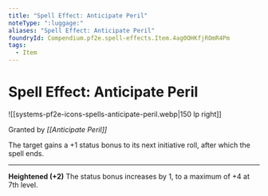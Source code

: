 ```yaml
---
title: "Spell Effect: Anticipate Peril"
noteType: ":luggage:"
aliases: "Spell Effect: Anticipate Peril"
foundryId: Compendium.pf2e.spell-effects.Item.4ag0OHKfjROmR4Pm
tags:
  - Item
---
```


# Spell Effect: Anticipate Peril
![[systems-pf2e-icons-spells-anticipate-peril.webp|150 lp right]]

Granted by _[[Anticipate Peril]]_

The target gains a +1 status bonus to its next initiative roll, after which the spell ends.

* * *

**Heightened (+2)** The status bonus increases by 1, to a maximum of +4 at 7th level.
